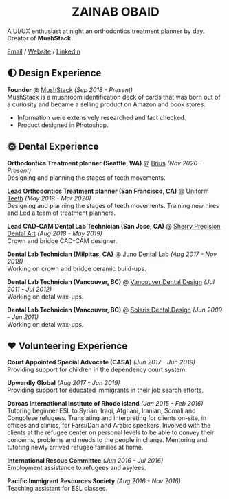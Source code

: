 # <center>ZAINAB OBAID</center>
A UI/UX enthusiast at night an orthodontics treatment planner by day. Creator of **MushStack**. <br>

[Email](mailto:zainababdobaid@gmail.com) / [Website](http://zazee.xyz/) / [LinkedIn](https://www.linkedin.com/in/zainab-obaid/)

## 🌓 Design Experience

**Founder** @ [MushStack](https://www.mushstack.com/) _(Sep 2018 - Present)_ <br>
MushStack is a mushroom identification deck of cards that was born out of a curiosity and became a selling product on Amazon and book stores. 
  - Information were extensively researched and fact checked. 
  - Product designed in Photoshop.

## 🌞 Dental Experience

**Orthodontics Treatment planner (Seattle, WA)** @ [Brius](https://brius.com/) _(Nov 2020 - Present)_ <br>
Designing and planning the stages of teeth movements.

**Lead Orthodontics Treatment planner (San Francisco, CA)** @ [Uniform Teeth](https://www.uniformteeth.com/) _(May 2019 - Mar 2020)_ <br>
Designing and planning the stages of teeth movements. Training new hires and Led a team of treatment planners.

**Lead CAD-CAM Dental Lab Technician (San Jose, CA)** @ [Sherry Precision Dental Art](https://sherryprecision.com/) _(Aug 2018 - May 2019)_ <br>
Crown and bridge CAD-CAM designer.

**Dental Lab Technician (Milpitas, CA)** @ [Juno Dental Lab]() _(Aug 2017 - Nov 2018)_ <br>
Working on crown and bridge ceramic build-ups.

**Dental Lab Technician (Vancouver, BC)** @ [Vancouver Dental Design]() _(Jul 2011 - Jul 2012)_ <br>
Working on detal wax-ups.

**Dental Lab Technician (Vancouver, BC)** @ [Solaris Dental Design]() _(Jun 2009 - Jun 2011)_ <br>
Working on detal wax-ups.


## ♥️ Volunteering Experience
**Court Appointed Special Advocate (CASA)** _(Jun 2017 - Jun 2019)_ <br>
Providing support for children in the dependency court system.

**Upwardly Global** _(Aug 2017 - Jun 2019)_ <br>
Providing support for educated immigrants in their job search efforts.

**Dorcas International Institute of Rhode Island** _(Jan 2015 - Feb 2016)_ <br>
Tutoring beginner ESL to Syrian, Iraqi, Afghani, Iranian, Somali and Congolese refugees. Translating and interpreting for clients on-site, in offices and clinics, for Farsi/Dari and Arabic speakers. Involved with the clients at the refugee center on personal levels to be able to convey their concerns, problems and needs to the people in charge. Mentoring and tutoring newly arrived refugee families at home.

**International Rescue Committee** _(Jun 2016 - Jul 2016)_ <br>
Employment assistance to refugees and asylees.

**Pacific Immigrant Resources Society** _(Aug 2016 - Nov 2016)_ <br>
Teaching assistant for ESL classes.
